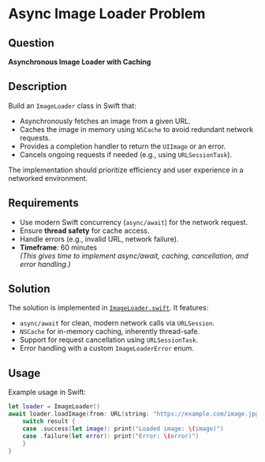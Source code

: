 # Async Image Loader Problem

## Question
**Asynchronous Image Loader with Caching**

## Description
Build an `ImageLoader` class in Swift that:
- Asynchronously fetches an image from a given URL.
- Caches the image in memory using `NSCache` to avoid redundant network requests.
- Provides a completion handler to return the `UIImage` or an error.
- Cancels ongoing requests if needed (e.g., using `URLSessionTask`).

The implementation should prioritize efficiency and user experience in a networked environment.

## Requirements
- Use modern Swift concurrency (`async/await`) for the network request.
- Ensure **thread safety** for cache access.
- Handle errors (e.g., invalid URL, network failure).
- **Timeframe**: 60 minutes  
  *(This gives time to implement async/await, caching, cancellation, and error handling.)*

## Solution
The solution is implemented in [`ImageLoader.swift`](./ImageLoader.swift). It features:
- `async/await` for clean, modern network calls via `URLSession`.
- `NSCache` for in-memory caching, inherently thread-safe.
- Support for request cancellation using `URLSessionTask`.
- Error handling with a custom `ImageLoaderError` enum.

## Usage
Example usage in Swift:
```swift
let loader = ImageLoader()
await loader.loadImage(from: URL(string: "https://example.com/image.jpg")!) { result in
    switch result {
    case .success(let image): print("Loaded image: \(image)")
    case .failure(let error): print("Error: \(error)")
    }
}
